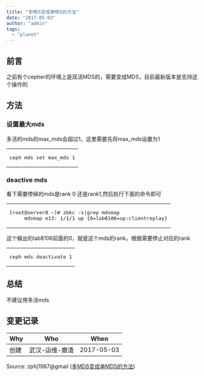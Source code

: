 ```yaml
---
title: "多MDS变成单MDS的方法"
date: "2017-05-03"
author: "admin"
tags: 
  - "planet"
---
```


## 前言

之前有个cepher的环境上是双活MDS的，需要变成MDS，目前最新版本是支持这个操作的

## 方法

### 设置最大mds

多活的mds的max\_mds会超过1，这里需要先将max\_mds设置为1  

<table><tbody><tr><td class="code"><pre><span class="line">ceph mds <span class="built_in">set</span> max_mds <span class="number">1</span></span><br></pre></td></tr></tbody></table>

### deactive mds

看下需要停掉的mds是rank 0 还是rank1,然后执行下面的命令即可  

<table><tbody><tr><td class="code"><pre><span class="line">[root@server8 ~]<span class="comment"># zbkc -s|grep mdsmap</span></span><br><span class="line">     mdsmap e13: <span class="number">1</span>/<span class="number">1</span>/<span class="number">1</span> up {<span class="number">0</span>=lab8106=up:clientreplay}</span><br></pre></td></tr></tbody></table>

这个输出的lab8106前面的0，就是这个mds的rank，根据需要停止对应的rank  

<table><tbody><tr><td class="code"><pre><span class="line">ceph mds deactivate <span class="number">1</span></span><br></pre></td></tr></tbody></table>

## 总结

不建议用多活mds

## 变更记录

| Why | Who | When |
| --- | --- | --- |
| 创建 | 武汉-运维-磨渣 | 2017-05-03 |

Source: zphj1987@gmail ([多MDS变成单MDS的方法](http://www.zphj1987.com/2017/05/03/mutimds-to-single-mds/))
